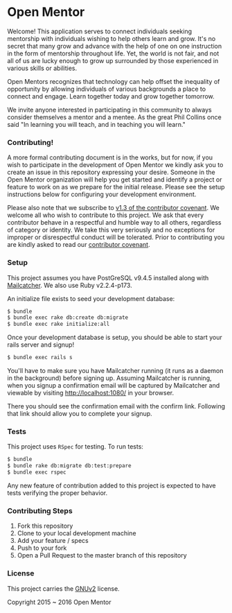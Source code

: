 # Open Mentor

Welcome! This application serves to connect individuals seeking mentorship with individuals wishing to
help others learn and grow. It's no secret that many grow and advance with the help of one on one instruction
in the form of mentorship throughout life. Yet, the world is not fair, and not all of us are lucky enough
to grow up surrounded by those experienced in various skills or abilities.

Open Mentors recognizes that technology can help offset the inequality of opportunity by allowing individuals of various backgrounds
a place to connect and engage. Learn together today and grow together tomorrow.

We invite anyone interested in participating in this community to always consider themselves a mentor and a mentee.
As the great Phil Collins once said "In learning you will teach, and in teaching you will learn."

### Contributing!

A more formal contributing document is in the works, but for now, if you wish to participate in the development of Open Mentor
we kindly ask you to create an issue in this repository expressing your desire. Someone in the Open Mentor organization will
help you get started and identify a project or feature to work on as we prepare for the initial release. Please see the setup
instructions below for configuring your development environment.

Please also note that we subscribe to [v1.3 of the contributor covenant](http://contributor-covenant.org/). We welcome all
who wish to contribute to this project. We ask that every contributor behave in a respectful and humble way to all others,
regardless of category or identity. We take this very seriously and no exceptions for improper or disrespectful conduct
will be tolerated. Prior to contributing you are kindly asked to read our
[contributor covenant](https://github.com/OpenMentor/OpenMentor/blob/3e340701d0fd9fd9fb28c70e9612244f9179b164/CODE_OF_CONDUCT.md).

### Setup

This project assumes you have PostGreSQL v9.4.5 installed along with [Mailcatcher](http://mailcatcher.me/).
We also use Ruby v2.2.4-p173.

An initialize file exists to seed your development database:

```bash
$ bundle
$ bundle exec rake db:create db:migrate
$ bundle exec rake initialize:all
```

Once your development database is setup, you should be able to start your rails server and signup!

```bash
$ bundle exec rails s
```

You'll have to make sure you have Mailcatcher running (it runs as a daemon in the background) before
signing up. Assuming Mailcatcher is running, when you signup a confirmation email will be captured by
Mailcatcher and viewable by visiting [http://localhost:1080/](http://localhost:1080/) in your browser.

There you should see the confirmation email with the confirm link. Following that link should allow you
to complete your signup.

### Tests

This project uses `RSpec` for testing. To run tests:

```bash
$ bundle
$ bundle rake db:migrate db:test:prepare
$ bundle exec rspec
```

Any new feature of contribution added to this project is expected to have tests verifying
the proper behavior.

### Contributing Steps

1. Fork this repository
2. Clone to your local development machine
3. Add your feature / specs
4. Push to your fork
5. Open a Pull Request to the master branch of this repository

### License

This project carries the [GNUv2](https://github.com/OpenMentor/OpenMentor/blob/756e56a829630ef3d810cc953629fd977f8a1399/LICENSE.txt) license.

Copyright 2015 ~ 2016 Open Mentor
